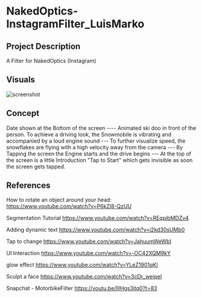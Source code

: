 # NakedOptics-InstagramFilter_LuisMarko

## Project Description
A Filter for NakedOptics (Instagram)

## Visuals

![screenshot](https://ibb.co/0njYMsX)

## Concept

Date shown at the Bottom of the screen ---- Animated ski doo in front of the person. To achieve a driving look, the Snowmobile is vibrating and accompanied by a loud engine sound --- To further visualize speed, the snowflakes are flying with a high velocity away from the camera --- By Tapping the screen the Engine starts and the drive begins --- At the top of the screen is a little Introduction "Tap to Start" which gets invisible as soon the screen gets tapped.


## References

How to rotate an object around your head:
https://www.youtube.com/watch?v=P6kZl8-QzUU

Segmentation Tutorial
https://www.youtube.com/watch?v=REqpibMDZv4

Adding dynamic text
https://www.youtube.com/watch?v=i2kd30sUMb0

Tap to change
https://www.youtube.com/watch?v=JahuumWeWbI

UI Interaction 
https://www.youtube.com/watch?v=-OC42XQM9kY

glow effect
https://www.youtube.com/watch?v=YLeZ1901qKI

Sculpt a face
https://www.youtube.com/watch?v=3cDr_weipeI

Snapchat - MotorbikeFilter 
https://youtu.be/lIlHgs3itq0?t=83
